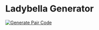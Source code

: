 # **Ladybella Generator**

[![Generate Pair Code](https://img.shields.io/badge/Generate%20Pair%20Code-Click%20Here-brightgreen?style=for-the-badge)](https://sessions-ladybella.onrender.com)
